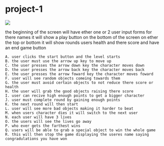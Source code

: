 # project-1


<img src="IMG_0946.JPG">




the beginning of the screen will have ether one or 2 user input forms for there names 
it will show a play button on the bottom of the screen
on ether the top or bottom it will show rounds users health and there score
and have an end game button 
	
	A. user clicks the start button and the level starts 
	B. the user must use the arrow up key to move up
	C. the user presses the arrow down key the character moves down
	D. the user presses the arrow back key the character moves back
	E. the user presses the arrow foward key the character moves foward
	F. user will see random objects comeing towards them
	G. the user must avoid certain objects to not reduce there score or health
	H. the user will grab the good objects raising there score
	I. user can recive high enough points to get a bigger character
	J. user must complete round by gaining enough points
	K. the next round will then start 
	L. user will see more bad objects making it harder to beat
	M. when users character dies it will switch to the next user 
	N. each user will have 3 lives
	O. the users will see the lives go away
	P. who ever gets the farthest wins 
	Q. users will be able to grab a special object to win the whole game
	R. this will then stop the game displaying the useres name saying congradulations you have won 

	




